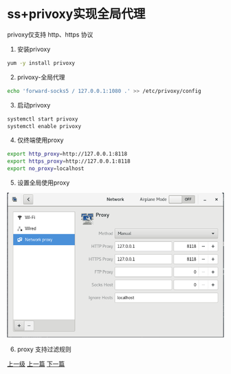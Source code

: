 # ss+privoxy实现全局代理

privoxy仅支持 http、https 协议

1. 安装privoxy
```sh
yum -y install privoxy
```


2. privoxy-全局代理
```sh
echo 'forward-socks5 / 127.0.0.1:1080 .' >> /etc/privoxy/config
```

3. 启动privoxy
```sh
systemctl start privoxy
systemctl enable privoxy
```

4. 仅终端使用proxy

```sh
export http_proxy=http://127.0.0.1:8118
export https_proxy=http://127.0.0.1:8118
export no_proxy=localhost
```

5. 设置全局使用proxy

![](../images/ss_privoxy_201711022319_1.png)

6. proxy 支持过滤规则

[上一级](README.md)
[上一篇](skip_opengapps_init.md)
[下一篇](v2ray.md)
